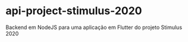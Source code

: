 # api-project-stimulus-2020
Backend em NodeJS para uma aplicação em Flutter do projeto Stimulus 2020
